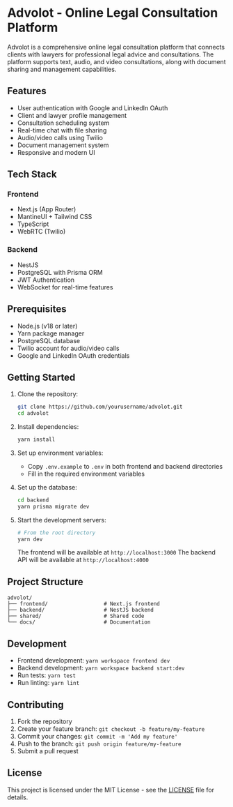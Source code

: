 # Advolot - Online Legal Consultation Platform

Advolot is a comprehensive online legal consultation platform that connects clients with lawyers for professional legal advice and consultations. The platform supports text, audio, and video consultations, along with document sharing and management capabilities.

## Features

- User authentication with Google and LinkedIn OAuth
- Client and lawyer profile management
- Consultation scheduling system
- Real-time chat with file sharing
- Audio/video calls using Twilio
- Document management system
- Responsive and modern UI

## Tech Stack

### Frontend
- Next.js (App Router)
- MantineUI + Tailwind CSS
- TypeScript
- WebRTC (Twilio)

### Backend
- NestJS
- PostgreSQL with Prisma ORM
- JWT Authentication
- WebSocket for real-time features

## Prerequisites

- Node.js (v18 or later)
- Yarn package manager
- PostgreSQL database
- Twilio account for audio/video calls
- Google and LinkedIn OAuth credentials

## Getting Started

1. Clone the repository:
   ```bash
   git clone https://github.com/yourusername/advolot.git
   cd advolot
   ```

2. Install dependencies:
   ```bash
   yarn install
   ```

3. Set up environment variables:
   - Copy `.env.example` to `.env` in both frontend and backend directories
   - Fill in the required environment variables

4. Set up the database:
   ```bash
   cd backend
   yarn prisma migrate dev
   ```

5. Start the development servers:
   ```bash
   # From the root directory
   yarn dev
   ```

   The frontend will be available at `http://localhost:3000`
   The backend API will be available at `http://localhost:4000`

## Project Structure

```
advolot/
├── frontend/                  # Next.js frontend
├── backend/                   # NestJS backend
├── shared/                    # Shared code
└── docs/                      # Documentation
```

## Development

- Frontend development: `yarn workspace frontend dev`
- Backend development: `yarn workspace backend start:dev`
- Run tests: `yarn test`
- Run linting: `yarn lint`

## Contributing

1. Fork the repository
2. Create your feature branch: `git checkout -b feature/my-feature`
3. Commit your changes: `git commit -m 'Add my feature'`
4. Push to the branch: `git push origin feature/my-feature`
5. Submit a pull request

## License

This project is licensed under the MIT License - see the [LICENSE](LICENSE) file for details. 